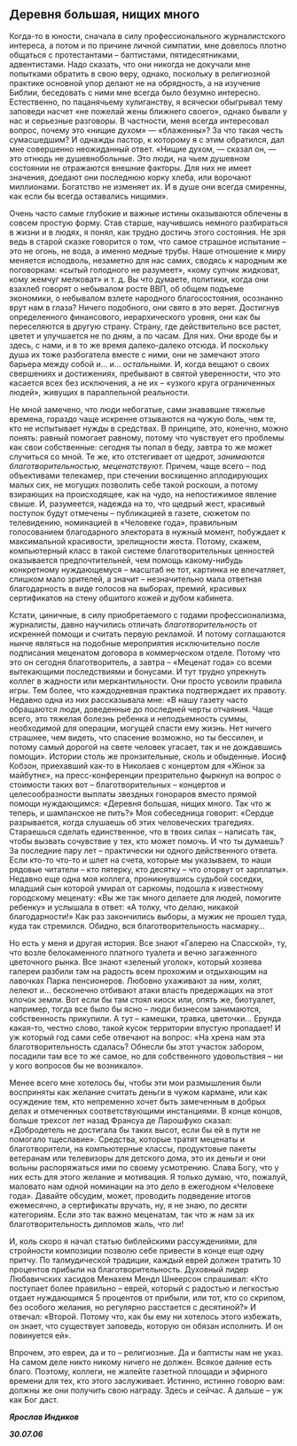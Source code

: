 ## **Деревня большая, нищих много**

Когда-то в юности, сначала в силу профессионального журналистского интереса, а потом и по причине личной симпатии, мне довелось плотно общаться с протестантами – баптистами, пятидесятниками, адвентистами. Надо сказать, что они никогда не докучали мне попытками обратить в свою веру, однако, поскольку в религиозной практике основной упор делают не на обрядность, а на изучение Библии, беседовать с ними мне всегда было безумно интересно. Естественно, по пацанячьему хулиганству, я всячески обыгрывал тему заповеди насчет «не пожелай жены ближнего своего», однако бывали у нас и серьезные разговоры. В частности, меня всегда интересовал вопрос, почему это «нищие духом» — «блаженны»? За что такая честь сумасшедшим? И однажды пастор, к которому я с этим обратился, дал мне совершенно неожиданный ответ. «Нищие духом, — сказал он, — это отнюдь не душевнобольные. Это люди, на чьем душевном состоянии не отражаются внешние факторы. Для них не имеет значения, доедают они последнюю корку хлеба, или ворочают миллионами. Богатство не изменяет их. И в душе они всегда смиренны, как если бы всегда оставались нищими».

Очень часто самые глубокие и важные истины оказываются облечены в совсем простую форму. Став старше, научившись немного разбираться в жизни и в людях, я понял, как трудно достичь этого состояния. Не зря ведь в старой сказке говорится о том, что самое страшное испытание – это не огонь, не вода, а именно медные трубы. Наше отношение к миру меняется исподволь, незаметно для нас самих, сводясь к народным же поговоркам: «сытый голодного не разумеет», «кому супчик жидковат, кому жемчуг мелковат» и т. д. Вы что думаете, политики, когда они взахлеб говорят о небывалом росте ВВП, об общем подъеме экономики, о небывалом взлете народного благосостояния, осознанно врут нам в глаза? Ничего подобного, они свято в это верят. Достигнув определенного финансового, иерархического уровня, они как бы переселяются в другую страну. Страну, где действительно все растет, цветет и улучшается не по дням, а по часам. Для них. Они вроде бы и здесь, с нами, и в то же время далеко-далеко отсюда. И поскольку душа их тоже разбогатела вместе с ними, они не замечают этого барьера между собой и… и… *остальными.* И, когда вещают о своих свершениях и достижениях, пребывают в святой уверенности, что это касается всех без исключения, а не их – «узкого круга ограниченных людей», живущих в параллельной реальности.

Не мной замечено, что люди небогатые, сами знававшие тяжелые времена, гораздо чаще искренне отзываются на чужую боль, чем те, кто не испытывает нужды в средствах. В принципе, это, конечно, можно понять: равный помогает равному, потому что чувствует его проблемы как свои собственные: сегодня ты попал в беду, завтра то же может случиться со мной. Те же, кто отстегивает от щедрот, *занимаются благотворительностью, меценатствуют.* Причем, чаще всего – под объективами телекамер, при стечении восхищенно аплодирующих малых сих, не могущих позволить себе такой роскоши, а потому взирающих на происходящее, как на чудо, на непостижимое явление свыше. И, разумеется, надежда на то, что щедрый жест, красивый поступок будут отмечены – публикацией в газете, сюжетом по телевидению, номинацией в «Человеке года», правильным голосованием благодарного электората в нужный момент, побуждает к максимальной красивости, зрелищности жеста. Потому, скажем, компьютерный класс в такой системе благотворительных ценностей оказывается предпочтительней, чем помощь какому-нибудь конкретному нуждающемуся – масштаб не тот, картинка не впечатляет, слишком мало зрителей, а значит – незначительно мала ответная благодарность в виде голосов на выборах, премий, красивых сертификатов на стену обшитого кожей и дубом кабинета.

Кстати, циничные, в силу приобретаемого с годами профессионализма, журналисты, давно научились отличать *благотворительность* от искренней помощи и считать первую рекламой. И потому соглашаются нынче являться на подобные мероприятия исключительно после подписания меценатом договора в коммерческом отделе. Потому что это он сегодня благотворитель, а завтра – «Меценат года» со всеми вытекающими последствиями и бонусами. И тут трудно упрекнуть коллег в жадности или меркантильности. Они просто усвоили правила игры. Тем более, что каждодневная практика подтверждает их правоту. Недавно одна из них рассказывала мне: «В нашу газету часто обращаются люди, доведенные до последней черты отчаяния. Чаще всего, это тяжелая болезнь ребенка и неподъемность суммы, необходимой для операции, могущей спасти ему жизнь. Нет ничего страшнее, чем видеть, что спасение возможно, но ты бессилен, и потому самый дорогой на свете человек угасает, так и не дождавшись помощи». Истории столь же пронзительные, сколь и обыденные. Иосиф Кобзон, приехавший как-то в Николаев с концертом для «Жінок за майбутнє», на пресс-конференции презрительно фыркнул на вопрос о стоимости таких вот – благотворительных – концертов и целесообразности выплаты звездных гонораров вместо прямой помощи нуждающимся: «Деревня большая, нищих много. Так что ж теперь, и шампанское не пить?» Моя собеседница говорит: «Сердце разрывается, когда слушаешь об этих человеческих трагедиях. Стараешься сделать единственное, что в твоих силах – написать так, чтобы вызвать сочувствие у тех, кто может помочь. И что ты думаешь? За последние пару лет – практически ни одного действенного ответа. Если кто-то что-то и шлет на счета, которые мы указываем, то наши рядовые читатели – кто пятерку, кто десятку – что оторвут от зарплаты». Недавно еще одна моя коллега, проникнувшись судьбой соседки, младший сын которой умирал от саркомы, подошла к известному городскому меценату: «Вы же так много делаете для людей, помогите ребенку» и услышала в ответ: «А толку, что делаю, никакой благодарности!» Как раз закончились выборы, а мужик не прошел туда, куда так стремился. Обидно, вся благотворительность насмарку…

Но есть у меня и другая история. Все знают «Галерею на Спасской», ту, что возле белокаменного платного туалета и вечно загаженного цветочного рынка. Все знают «зеленый уголок», который хозяева галереи разбили там на радость всем прохожим и отдыхающим на лавочках Парка пенсионеров. Любовно ухаживают за ним, холят, лелеют и… бесконечно отбивают атаки власть предержащих на этот клочок земли. Вот если бы там стоял киоск или, опять же, биотуалет, например, тогда все было бы ясно – люди бизнесом занимаются, собственность прикупили. А тут – камешки, травка, цветочки… Ерунда какая-то, честно слово, такой кусок территории впустую пропадает! И уж который год сами себе отвечают на вопрос: «На хрена нам эта благотворительность сдалась? Обнесли бы этот участок забором, посадили там все то же самое, но для собственного удовольствия – ни у кого вопросов бы не возникало».

Менее всего мне хотелось бы, чтобы эти мои размышления были восприняты как желание считать деньги в чужом кармане, или как осуждение тем, кто непременно хочет быть замеченным в добрых делах и отмеченных соответствующими инстанциями. В конце концов, больше трехсот лет назад Франсуа де Ларошфуко сказал: «Добродетель не достигала бы таких высот, если бы ей в пути не помогало тщеславие». Средства, которые тратят меценаты и благотворители, на компьютерные классы, продуктовые пакеты ветеранам или телевизоры для детского дома, это их деньги и они вольны распоряжаться ими по своему усмотрению. Слава Богу, что у них есть для этого желание и мотивация. Я только думаю, что, пожалуй, маловато нам одной номинации на это дело в ежегодном «Человеке года». Давайте обсудим, может, проводить подведение итогов ежемесячно, а сертификаты вручать, ну, я не знаю, по десяти категориям. Если это так важно меценатам, так что ж нам за их благотворительность дипломов жаль, что ли!

И, коль скоро я начал статью библейскими рассуждениями, для стройности композиции позволю себе привести в конце еще одну притчу. По талмудической традиции, каждый еврей должен тратить 10 процентов прибыли на благотворительность. Духовный лидер Любавичских хасидов Менахем Мендл Шнеерсон спрашивал: «Кто поступает более правильно – еврей, который с радостью и легкостью отдает нуждающимся 5 процентов от прибыли, или тот, кто со скрипом, без особого желания, но регулярно расстается с десятиной?» И отвечал: «Второй. Потому что, как бы ему ни хотелось этого избежать, он знает, что существует заповедь, которую он обязан исполнить. И он повинуется ей».

Впрочем, это евреи, да и то – религиозные. Да и баптисты нам не указ. На самом деле никто никому ничего не должен. Всякое даяние есть благо. Поэтому, коллеги, не жалейте газетной площади и эфирного времени для тех, кто этого заслуживает. Истинно, истинно говорю вам: должны же они получить свою награду. Здесь и сейчас. А дальше – уж как Бог даст.

***Ярослав Индиков***

***30.07.06***